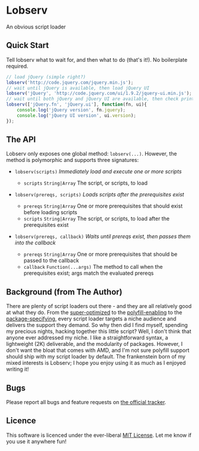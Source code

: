Lobserv
=======
An obvious script loader

Quick Start
-------
Tell lobserv what to wait for, and then what to do (that's it!). No boilerplate required.

```js
// load jQuery (simple right?)
lobserv('http://code.jquery.com/jquery.min.js');
// wait until jQuery is available, then load jQuery UI
lobserv('jQuery', 'http://code.jquery.com/ui/1.9.2/jquery-ui.min.js');
// wait until both jQuery and jQuery UI are available, then check print their versions
lobserv(['jQuery.fn', 'jQuery.ui'], function(fn, ui){
	console.log('jQuery version', fn.jquery);
	console.log('jQuery UI version', ui.version);
});
```

The API
-------
Lobserv only exposes one global method: `lobserv(...)`. However, the method is polymorphic and supports three
signatures:

- `lobserv(scripts)` *Immediately load and execute one or more scripts*
  - `scripts` `String|Array` The script, or scripts, to load


- `lobserv(prereqs, scripts)` *Loads scripts after the prerequisites exist*
  - `prereqs` `String|Array` One or more prerequisites that should exist before loading scripts
  - `scripts` `String|Array` The script, or scripts, to load after the prerequisites exist


- `lobserv(prereqs, callback)` *Waits until prereqs exist, then passes them into the callback*
  - `prereqs`  `String|Array`      One or more prerequisites that should be passed to the callback
  - `callback` `Function(...args)` The method to call when the prerequisites exist; args match the evaluated prereqs


Background (from The Author)
----------------------------
There are plenty of script loaders out there - and they are all relatively good at what they do. From the
[super-optimized](http://labjs.com) to the [polyfill-enabling](http://yepnopejs.com/) to the
[package-specifying](http://www.requirejs.org), every script loader targets a niche audience and delivers the support
they demand. So why then did I find myself, spending my precious nights, hacking together this little script?
Well, I don't think that anyone ever addressed my niche. I like a straightforward syntax, a lightweight (2K)
deliverable, and the modularity of packages. However, I don't want the bloat that comes with AMD, and I'm not
sure polyfill support should ship with my script loader by default. The frankenstein born of my mixed interests
is Lobserv; I hope you enjoy using it as much as I enjoyed writing it!

Bugs
----
Please report all bugs and feature requests on [the official tracker](issues).

Licence
-------
This software is licenced under the ever-liberal [MIT License](blob/master/LICENCE.md). Let me know if you use it
anywhere fun!